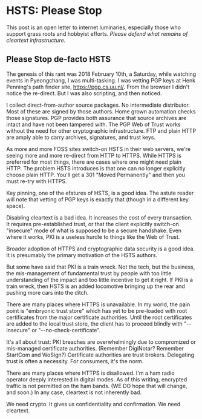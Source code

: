 # HSTS: Please Stop

This post is an open letter to internet luminaries,
especially those who support grass roots and hobbyist efforts.
*Please defend what remains of cleartext infrastructure.*

## Please Stop de-facto HSTS

The genesis of this rant was 2018 February 10th, a Saturday, 
while watching events in Pyeongchang, I was multi-tasking. 
I was vetting PGP keys at Henk Penning's path finder site,
https://pgp.cs.uu.nl/. From the browser I didn't notice the 
re-direct. But I was also scripting, and then noticed.

I collect direct-from-author source packages. No intermediate 
distributor. Most of these are signed by those authors. Home grown 
automation checks those signatures. PGP provides both assurance that 
source archives are intact and have not been tampered with. The PGP Web 
of Trust works without the need for other cryptographic infrastructure. 
FTP and plain HTTP are amply able to carry archives, signatures, and 
trust keys.

As more and more FOSS sites switch-on HSTS in their web servers, we're 
seeing more and more re-direct from HTTP to HTTPS. While HTTPS is 
preferred for most things, there are cases where one might need plain 
HTTP. The problem HSTS introduces is that one can no longer explicitly 
choose plain HTTP. You'll get a 301 "Moved Permanently" and then you 
must re-try with HTTPS.

Key pinning, one of the efatures of HSTS, is a good idea. The astute 
reader will note that vetting of PGP keys is exactly that (though in a 
different key space).

Disabling cleartext is a bad idea. It increases the cost of every 
transaction. It requires pre-established trust, or that the client 
explicitly switch-on "insecure" mode of what is supposed to be a secure 
handshake. Even where it works, PKI is a useless hurdle to things like 
the Web of Trust.

Broader adoption of HTTPS and cryptographic data security is a good 
idea. It is presumably the primary motivation of the HSTS authors.

But some have said that PKI is a train wreck. Not the tech, but the 
business, the mis-management of fundamental trust by people with too 
little understanding of the impact and too little incentive to get it 
right. If PKI is a train wreck, then HSTS is an added locomotive 
bringing up the rear and pushing more cars into the ditch.

There are many places where HTTPS is unavailable. In my world, the pain 
point is "embryonic trust store" which has yet to be pre-loaded with 
root certificates from the major certificate authorities. Until the root 
certificates are added to the local trust store, the client has to 
proceed blindly with "--insecure" or "--no-check-certificate".

It's all about trust: PKI breaches are overwhelmingly due to compromized 
or mis-managed certificate authorities. (Remember DigiNotar? Remember 
StartCom and WoSign?) Certificate authorities are trust brokers. 
Delegating trust is often a necessity. For consumers, it's the norm.







There are many places where HTTPS is disallowed.  I'm a ham radio 
operator deeply interested in digital modes. As of this writing, 
encrypted traffic is not permitted on the ham bands. (WE DO hope that 
will change, and soon.) In any case, cleartext is not inherently bad.


We need crypto. It gives us confidentiality and confirmation. We need 
cleartext.























